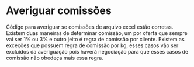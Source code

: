 # Averiguar comissões

Código para averiguar se comissões de arquivo excel estão corretas. Existem duas maneiras de determinar comissão, um por oferta que sempre vai ser 1% ou 3% e outro jeito é regra de comissão por cliente. Existem as exceções que possuem regra de comissão por kg, esses casos vão ser excluídos da averiguação pois haverá negociação para que esses casos de comissão não obedeça mais essa regra.
